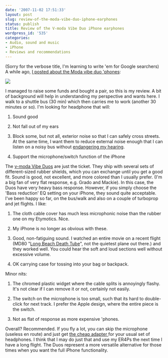 ```yaml
---
date: '2007-11-02 17:51:33'
layout: post
slug: review-of-the-moda-vibe-duo-iphone-earphones
status: publish
title: Review of the V-moda Vibe Duo iPhone earphones
wordpress_id: '535'
categories:
- Audio, sound and music
- iPhone
- Reviews and recommendations
---
```


(Sorry for the verbose title, I'm learning to write 'em for Google searchers) A while ago, [I posted about the Moda vibe duo 'phones](http://www.phfactor.net/wp/2007/10/12/better-headphones-for-the-iphone/):

![](http://www.phfactor.net/wp-pics/vibe_duo_apple-nero-450-wpa.jpg)

I managed to raise some funds and bought a pair, so this is my review. A bit of background will help in understanding my perspective and wants here. I walk to a shuttle bus (30 min) which then carries me to work (another 30 minutes or so). I'm looking for headphone that will:



	
  1. Sound good

	
  2. Not fall out of my ears

	
  3. Block some, but not all, exterior noise so that I can safely cross streets. At the same time, I want them to reduce external noise enough that I can listen on a noisy bus without [endangering my hearing](http://www.phfactor.net/wp/2006/12/07/save-your-ears-you-may-want-them-later/).

	
  4. Support the microphone/switch function of the iPhone


The [v-moda Vibe Duos](https://shop.v-moda.com/p-35-vibe-duo-w-control-playback.aspx) are just the ticket. They ship with several sets of different-sized rubber shields, which you can exchange until you get a good fit.  Sound is good, not excellent, and more colored than I usually prefer. (I'm a big fan of very flat response, e.g. Grado and Mackie). In this case, the Duos have very heavy bass response. However, if you simply choose the 'Bass reduction' EQ setting on your iPhone, they sound quite acceptable. I've been happy so far, on the bus/walk and also on a couple of turboprop and jet flights.  I like:



	
  1. The cloth cable cover has much less microphonic noise than the rubber one on my Etymotics. Nice.

	
  2. My iPhone is no longer as obvious with these.

	
  3. Good, non-fatiguing sound. I watched an entire movie on a recent flight (MD80 "[Long Beach Death Tube](http://www.freerepublic.com/focus/f-news/1078639/posts)", not the quietest plane out there.) and they worked well. You could hear the soft and loud sections well without excessive volume.

	
  4. OK carrying case for tossing into your bag or backpack.


Minor nits:

	
  1. The chromed plastic widget where the cable splits is annoyingly flashy. It's not clear if I can remove it or not, certainly not easily.

	
  2. The switch on the microphone is too small, such that its hard to double-click for next track. I prefer the Apple design, where the entire piece is the switch.

	
  3. Not as flat of response as more expensive 'phones.


Overall? Recommended. If you fly a lot, you can skip the microphone (useless en route) and just get [the cheap adapter ](http://www.phfactor.net/wp/2007/09/28/a-couple-quick-iphone-tips/)for your usual set of headphones. I think that I may do just that and use my ER4Ps the next time I have a long flight. The Duos represent a more versatile alternative for those times when you want the full iPhone functionality.

